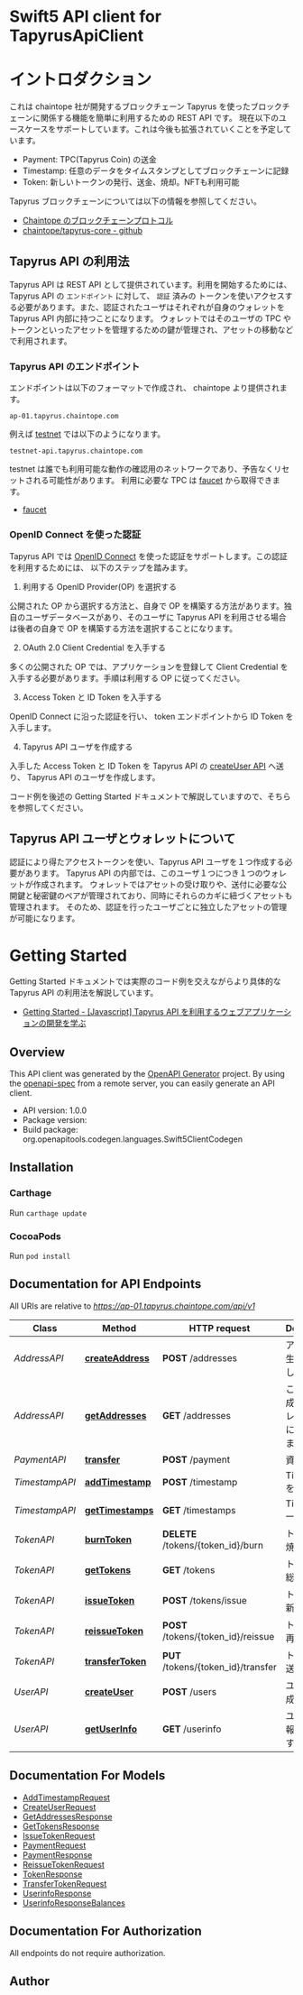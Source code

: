 # Swift5 API client for TapyrusApiClient

# イントロダクション

これは chaintope 社が開発するブロックチェーン Tapyrus を使ったブロックチェーンに関係する機能を簡単に利用するための REST API です。
現在以下のユースケースをサポートしています。これは今後も拡張されていくことを予定しています。
* Payment: TPC(Tapyrus Coin) の送金
* Timestamp: 任意のデータをタイムスタンプとしてブロックチェーンに記録
* Token: 新しいトークンの発行、送金、焼却。NFTも利用可能

Tapyrus ブロックチェーンについては以下の情報を参照してください。

* [Chaintope のブロックチェーンプロトコル](https://www.chaintope.com/chaintope-blockchain-protocol/)
* [chaintope/tapyrus-core - github](https://github.com/chaintope/tapyrus-core)

## Tapyrus API の利用法

Tapyrus API は REST API として提供されています。利用を開始するためには、Tapyrus API の `エンドポイント` に対して、 `認証` 済みの
トークンを使いアクセスする必要があります。また、認証されたユーザはそれぞれが自身のウォレットを Tapyrus API 内部に持つことになります。
ウォレットではそのユーザの TPC やトークンといったアセットを管理するための鍵が管理され、アセットの移動などで利用されます。

### Tapyrus API のエンドポイント

エンドポイントは以下のフォーマットで作成され、 chaintope より提供されます。

`ap-01.tapyrus.chaintope.com`

例えば [testnet](https://testnet-explorer.tapyrus.dev.chaintope.com/blocks) では以下のようになります。

`testnet-api.tapyrus.chaintope.com`

testnet は誰でも利用可能な動作の確認用のネットワークであり、予告なくリセットされる可能性があります。
利用に必要な TPC は [faucet](https://testnet-faucet.tapyrus.dev.chaintope.com) から取得できます。

* [faucet](https://testnet-faucet.tapyrus.dev.chaintope.com)

### OpenID Connect を使った認証

Tapyrus API では [OpenID Connect](https://openid.net/connect/) を使った認証をサポートします。この認証を利用するためには、
以下のステップを踏みます。

1. 利用する OpenID Provider(OP) を選択する

  公開された OP から選択する方法と、自身で OP を構築する方法があります。独自のユーザデータベースがあり、そのユーザに Tapyrus API
  を利用させる場合は後者の自身で OP を構築する方法を選択することになります。

2. OAuth 2.0 Client Credential を入手する

  多くの公開された OP では、アプリケーションを登録して Client Credential を入手する必要があります。手順は利用する OP に従ってください。

3. Access Token と ID Token を入手する

  OpenID Connect に沿った認証を行い、 token エンドポイントから ID Token を入手します。

4. Tapyrus API ユーザを作成する

  入手した Access Token と ID Token を Tapyrus API の [createUser API](https://doc.api.tapyrus.chaintope.com/#operation/createUser) へ送り、 Tapyrus API のユーザを作成します。

コード例を後述の Getting Started ドキュメントで解説していますので、そちらを参照してください。

## Tapyrus API ユーザとウォレットについて

認証により得たアクセストークンを使い、Tapyrus API ユーザを１つ作成する必要があります。
Tapyrus API の内部では、このユーザ１つにつき１つのウォレットが作成されます。
ウォレットではアセットの受け取りや、送付に必要な公開鍵と秘密鍵のペアが管理されており、同時にそれらのカギに紐づくアセットも管理されます。
そのため、認証を行ったユーザごとに独立したアセットの管理が可能になります。

# Getting Started

Getting Started ドキュメントでは実際のコード例を交えながらより具体的な Tapyrus API の利用法を解説しています。

  * [Getting Started - [Javascript] Tapyrus API を利用するウェブアプリケーションの開発を学ぶ](https://github.com/chaintope/tapyrus-api-client-examples/tree/main/javascript/GettingStarted-ja.md)


## Overview
This API client was generated by the [OpenAPI Generator](https://openapi-generator.tech) project.  By using the [openapi-spec](https://github.com/OAI/OpenAPI-Specification) from a remote server, you can easily generate an API client.

- API version: 1.0.0
- Package version: 
- Build package: org.openapitools.codegen.languages.Swift5ClientCodegen

## Installation

### Carthage

Run `carthage update`

### CocoaPods

Run `pod install`

## Documentation for API Endpoints

All URIs are relative to *https://ap-01.tapyrus.chaintope.com/api/v1*

Class | Method | HTTP request | Description
------------ | ------------- | ------------- | -------------
*AddressAPI* | [**createAddress**](docs/AddressAPI.md#createaddress) | **POST** /addresses | アドレスを生成して返します。
*AddressAPI* | [**getAddresses**](docs/AddressAPI.md#getaddresses) | **GET** /addresses | これまで生成したアドレスを一覧にして返します。
*PaymentAPI* | [**transfer**](docs/PaymentAPI.md#transfer) | **POST** /payment | 資金の送金
*TimestampAPI* | [**addTimestamp**](docs/TimestampAPI.md#addtimestamp) | **POST** /timestamp | Timestampを記録
*TimestampAPI* | [**getTimestamps**](docs/TimestampAPI.md#gettimestamps) | **GET** /timestamps | Timestamp一覧表示
*TokenAPI* | [**burnToken**](docs/TokenAPI.md#burntoken) | **DELETE** /tokens/{token_id}/burn | トークンの焼却
*TokenAPI* | [**getTokens**](docs/TokenAPI.md#gettokens) | **GET** /tokens | トークンの総量取得
*TokenAPI* | [**issueToken**](docs/TokenAPI.md#issuetoken) | **POST** /tokens/issue | トークンの新規発行
*TokenAPI* | [**reissueToken**](docs/TokenAPI.md#reissuetoken) | **POST** /tokens/{token_id}/reissue | トークンの再発行
*TokenAPI* | [**transferToken**](docs/TokenAPI.md#transfertoken) | **PUT** /tokens/{token_id}/transfer | トークンの送付
*UserAPI* | [**createUser**](docs/UserAPI.md#createuser) | **POST** /users | ユーザを作成します。
*UserAPI* | [**getUserInfo**](docs/UserAPI.md#getuserinfo) | **GET** /userinfo | ユーザの情報を返します。


## Documentation For Models

 - [AddTimestampRequest](docs/AddTimestampRequest.md)
 - [CreateUserRequest](docs/CreateUserRequest.md)
 - [GetAddressesResponse](docs/GetAddressesResponse.md)
 - [GetTokensResponse](docs/GetTokensResponse.md)
 - [IssueTokenRequest](docs/IssueTokenRequest.md)
 - [PaymentRequest](docs/PaymentRequest.md)
 - [PaymentResponse](docs/PaymentResponse.md)
 - [ReissueTokenRequest](docs/ReissueTokenRequest.md)
 - [TokenResponse](docs/TokenResponse.md)
 - [TransferTokenRequest](docs/TransferTokenRequest.md)
 - [UserinfoResponse](docs/UserinfoResponse.md)
 - [UserinfoResponseBalances](docs/UserinfoResponseBalances.md)


## Documentation For Authorization

 All endpoints do not require authorization.


## Author



